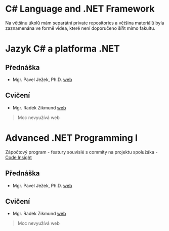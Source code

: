 ﻿# C# Language and .NET Framework

Na většinu úkolů mám separátní private repositories a většina materiálů byla zaznamenána ve formě videa, které není doporučeno šířit mimo fakultu.

# Jazyk C# a platforma .NET
## Přednáška

- Mgr. Pavel Ježek, Ph.D. [web](https://d3s.mff.cuni.cz/legacy/~jezek/)

## Cvičení

- Mgr. Radek Zikmund [web](https://www.ms.mff.cuni.cz/~zikmundr/)
> Moc nevyužívá web

# Advanced .NET Programming I

Zápočtový program - featury souvislé s commity na projektu spolužáka - [Code Insight](https://github.com/bastianluk/CodeInsight)

## Přednáška

- Mgr. Pavel Ježek, Ph.D. [web](https://d3s.mff.cuni.cz/legacy/~jezek/)

## Cvičení

- Mgr. Radek Zikmund [web](https://www.ms.mff.cuni.cz/~zikmundr/)
> Moc nevyužívá web
